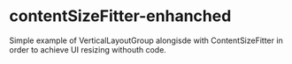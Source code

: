 # contentSizeFitter-enhanched

Simple example of VerticalLayoutGroup alongisde with ContentSizeFitter in order to achieve UI resizing withouth code.
